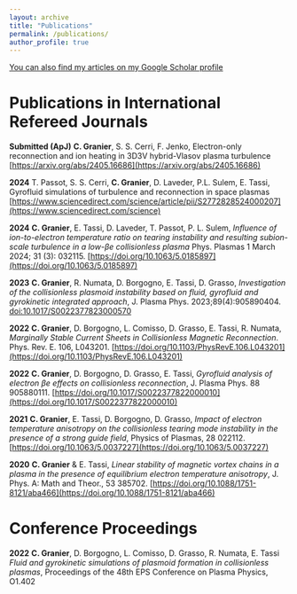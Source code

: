 ```yaml
---
layout: archive
title: "Publications"
permalink: /publications/
author_profile: true
---
```


[You can also find my articles on my Google Scholar profile](https://scholar.google.com/citations?hl=en&user=pOJJVcgAAAAJ)

Publications in International Refereed Journals
======

**Submitted (ApJ)**  **C. Granier**, S. S. Cerri, F. Jenko, Electron-only reconnection and ion heating in 3D3V hybrid-Vlasov plasma turbulence [https://arxiv.org/abs/2405.16686](https://arxiv.org/abs/2405.16686)

**2024**   T. Passot, S. S. Cerri, **C. Granier**, D. Laveder, P.L. Sulem, E. Tassi, Gyrofluid simulations of turbulence and reconnection in space plasmas [https://www.sciencedirect.com/science/article/pii/S2772828524000207](https://www.sciencedirect.com/science)

**2024**   **C. Granier**,  E. Tassi, D. Laveder, T. Passot, P. L. Sulem,  *Influence of ion-to-electron temperature ratio on tearing instability and resulting subion-scale turbulence in a low-βe collisionless plasma* Phys. Plasmas 1 March 2024; 31 (3): 032115. [https://doi.org/10.1063/5.0185897](https://doi.org/10.1063/5.0185897)

**2023**   	**C. Granier**, R. Numata, D. Borgogno, E. Tassi, D. Grasso, *Investigation of the collisionless plasmoid instability based on fluid, gyrofluid and gyrokinetic integrated approach*, J. Plasma Phys. 2023;89(4):905890404. [doi:10.1017/S0022377823000570](https://www.cambridge.org/core/journals/journal-of-plasma-physics/article/investigation-of-the-collisionless-plasmoid-instability-based-on-gyrofluid-and-gyrokinetic-integrated-approach/FA4C1608FB4E452F3277F3C785E085FB)

**2022** 	  **C. Granier**, D. Borgogno, L. Comisso, D. Grasso, E. Tassi, R. Numata, *Marginally Stable Current Sheets in Collisionless Magnetic Reconnection*. Phys. Rev. E. 106, L043201. [https://doi.org/10.1103/PhysRevE.106.L043201](https://doi.org/10.1103/PhysRevE.106.L043201)

**2022**     	**C. Granier**, D. Borgogno, D. Grasso, E. Tassi, *Gyrofluid analysis of electron βe effects on collisionless reconnection*, J. Plasma Phys. 88 905880111. [https://doi.org/10.1017/S0022377822000010](https://doi.org/10.1017/S0022377822000010)

**2021**  		**C. Granier**, E. Tassi, D. Borgogno, D. Grasso, *Impact of electron temperature anisotropy on the collisionless tearing mode instability in the presence of a strong guide field*, Physics of Plasmas, 28 022112. [https://doi.org/10.1063/5.0037227](https://doi.org/10.1063/5.0037227)

**2020**     	**C. Granier** & E. Tassi, *Linear stability of magnetic vortex chains in a plasma in the presence of equilibrium electron temperature anisotropy*, J. Phys. A: Math and Theor., 53 385702. [https://doi.org/10.1088/1751-8121/aba466](https://doi.org/10.1088/1751-8121/aba466)

Conference Proceedings
======
**2022**   	**C. Granier**, D. Borgogno, L. Comisso, D. Grasso, R. Numata, E. Tassi *Fluid and gyrokinetic simulations of plasmoid formation in collisionless plasmas*, Proceedings of the 48th EPS Conference on Plasma Physics, O1.402

<!--
{% if author.googlescholar %}
{% endif %}

{% include base_path %}

{% for post in site.publications reversed %}
  {% include archive-single.html %}
{% endfor %}
-->
